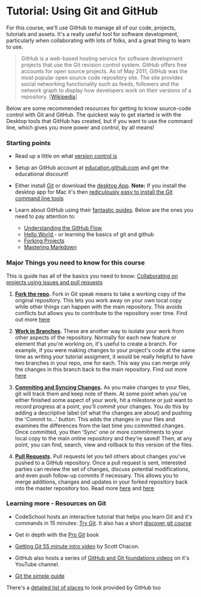 # Tutorial: Using Git and GitHub

For this course, we'll use GitHub to manage all of our code, projects, tutorials and assets. It's a really useful tool for software development, particularly when collaborating with lots of folks, and a great thing to learn to use. 

> GitHub is a web-based hosting service for software development projects that use the Git revision control system. GitHub offers free accounts for open source projects. As of May 2011, GitHub was the most popular open source code repository site. The site provides social networking functionality such as feeds, followers and the network graph to display how developers work on their versions of a repository. [[Wikipedia](http://en.wikipedia.org/wiki/GitHub)]

Below are some recommended resources for getting to know source-code control with Git and GitHub. The quickest way to get started is with the Desktop tools that GitHub has created, but if you want to use the command line, which gives you more power and control, by all means!

### Starting points

- Read up a little on what [version control is](https://git-scm.com/book/en/v2/Getting-Started-About-Version-Control)

- Setup an GitHub account at [education.github.com](https://education.github.com) and get the educational discount!

- Either install [Git](https://git-scm.com/book/en/v2/Getting-Started-Installing-Git) or download the [desktop App](https://desktop.github.com). __Note:__ If you install the desktop app for Mac it's then [rediculously easy to install the Git command line tools](https://github.com/blog/1510-installing-git-from-github-for-mac)

- Learn about GitHub using their [fantastic guides](https://guides.github.com). Below are the ones you need to pay attention to: 
  - [Understanding the GitHub Flow](https://guides.github.com/introduction/flow/)
  - [Hello World ](https://guides.github.com/activities/hello-world/) - or learning the basics of git and github 
  - [Forking Projects](https://guides.github.com/activities/forking/)
  - [Mastering Markdown](https://guides.github.com/features/mastering-markdown/)
  
### Major Things you need to know for this course

This is guide has all of the basics you need to know: [Collaborating on projects using issues and pull requests](https://help.github.com/categories/collaborating-on-projects-using-issues-and-pull-requests/)

1. __[Fork the repo](https://help.github.com/articles/working-with-forks/).__ Fork in Git speak means to take a working copy of the original repository. This lets you work away on your own local copy while other things can happen with the main repository. This avoids conflicts but allows you to contribute to the repository over time. Find out more [here](https://help.github.com/articles/working-with-forks/)
  
2. __[Work in Branches](https://git-scm.com/book/no-nb/v1/Git-Branching-What-a-Branch-Is).__ These are another way to isolate your work from other aspects of the repository. Normally for each new feature or element that you're working on, it's useful to create a branch. For example, if you were making changes to your project's code at the same time as writing your tutorial assigment, it would be really helpful to have two branches in your repo, one for each. This way you can merge only the changes in this branch back to the main repository. Find out more [here](https://help.github.com/desktop/guides/contributing/making-changes-in-a-branch/)
 
3. __[Commiting and Syncing Changes](https://help.github.com/desktop/guides/contributing/committing-and-reviewing-changes-to-your-project/).__ As you make changes to your files, git will track them and keep note of them. At some point when you've either finished some aspect of your work, hit a milestone or just want to record progress at a point, you'll _commit_ your changes. You do this by adding a descriptive label (of what the changes are about) and pushing the 'Commit to...' button. This adds the changes in your files and examines the differences from the last time you committed changes. Once committed, you then 'Sync' one or more commitments to your local copy to the main online repository and they're saved! Then, at any point, you can find, search, view and rollback to this version of the files. 

4. __[Pull Requests](https://yangsu.github.io/pull-request-tutorial/).__ Pull requests let you tell others about changes you've pushed to a GitHub repository. Once a pull request is sent, interested parties can review the set of changes, discuss potential modifications, and even push follow-up commits if necessary. This allows you to merge additions, changes and updates in your forked repository back into the master repository too. Read more [here](https://help.github.com/articles/proposing-changes-to-a-project-with-pull-requests/) and [here](https://www.atlassian.com/git/tutorials/making-a-pull-request/)



### Learning more - Resources on Git

- CodeSchool hosts an interactive tutorial that helps you learn Git and it's commands in 15 minutes: [Try Git](https://try.github.io/levels/1/challenges/1). It also has a short [discover git course](https://www.codeschool.com/courses/try-git)

- Get in depth with the [Pro Git](https://git-scm.com/book/en/v2) book

- [Getting Git 55 minute intro video](https://vimeo.com/14629850) by Scott Chacon. 

- GitHub also hosts a series of [GitHub and Git foundations videos](https://www.youtube.com/playlist?list=PL0lo9MOBetEHhfG9vJzVCTiDYcbhAiEqL) on it's YouTube channel. 

- [Git the simple guide](http://rogerdudler.github.io/git-guide/)


There's a [detailed list of places](https://help.github.com/articles/good-resources-for-learning-git-and-github/) to look provided by GitHub too